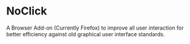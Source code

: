 NoClick
=======

A Browser Add-on (Currently Firefox) to improve all user interaction for better efficiency against old graphical user interface standards. 
